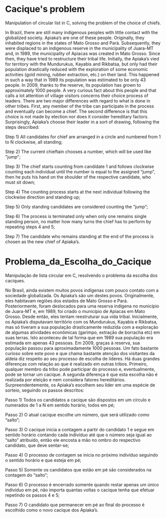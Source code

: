 # Cacique's problem

Manipulation of circular list in C, solving the problem of the choice of chiefs.


In Brazil, there are still many indigenous peoples with little contact
with the globalized society. Apiaka’s are one of these people.
Originally, they inhabited regions in the states of Mato Grosso and
Pará. Subsequently, they were displaced to an indigenous reserve in the
municipality of Juara-MT and, in 1989, the municipality of Apiacas was created in
Mato Grosso. Since then, they have tried to restructure their tribal life.
Initially, the Apiaka’s vied for territory with the Mundurukus,
Kayabis and Rikbatsa, but only had their population drastically
reduced with the exploration of some economic activities (gold mining,
rubber extraction, etc.) on their land. This happened in such a way that
in 1989 its population was estimated to be only 43 people. In 2009,
thanks to the reserve, its population has grown to approximately 1000
people.
A very curious fact about this people and that calls a lot
attention of village visitors concerns their choice process
of leaders. There are two major differences with regard to what is done in
other tribes. First, any member of the tribe can participate in the
process and eventually can become a chief. The second
difference is that this choice is not made by election nor does it consider
hereditary factors. Surprisingly, Apiaka’s choose their leader
in a sort of drawing, following the steps described:



Step 1) All candidates for chief are arranged in a circle
and numbered from 1 to N clockwise, all standing;




Step 2) The current chieftain chooses a number, which will be used
like "jump";



Step 3) The chief starts counting from candidate 1 and follows
clockwise counting each individual until the number is equal
to the assigned “jump”, then he puts his hand on the shoulder of the respective
candidate, who must sit down;



Step 4) The counting process starts at the next individual
following the clockwise direction and standing up;



Step 5) Only standing candidates are considered
counting the “jump”;



Step 6) The process is terminated only when only one remains
single standing person, no matter how many turns the chief has to
perform by repeating steps 4 and 5;



Step 7) The candidate who remains standing at the end of the process is
chosen as the new chief of Apiaka’s.


# Problema_da_Escolha_do_Cacique
Manipulação de lista circular em C, resolvendo o problema da escolha dos caciques.


No Brasil, ainda existem muitos povos indígenas com pouco contato
com a sociedade globalizada. Os Apiaka’s são um destes povos.
Originalmente, eles habitavam regiões dos estados de Mato Grosso e
Pará. Posteriormente, foram deslocados para uma reserva indígena no
município de Juara-MT e, em 1989, foi criado o município de Apiacas em
Mato Grosso. Desde então, eles tentam reestruturar sua vida tribal.
Inicialmente, os Apiaka’s disputavam território com os Mundurukus,
Kayabis e Rikbatsa, mas só tiveram a sua população drasticamente
reduzida com a exploração de algumas atividades econômicas (garimpo,
extração de borracha etc) em suas terras. Isto aconteceu de tal forma que
em 1989 sua população era estimada em apenas 43 pessoas. Em 2009,
graças à reserva, sua população passou para aproximadamente 1000
pessoas.
Um fato bastante curioso sobre este povo e que chama bastante
atenção dos visitantes da aldeia diz respeito ao seu processo de escolha
de líderes. Há duas grandes diferenças com relação ao que é realizado em
outras tribos. Primeiro, qualquer membro da tribo pode participar do
processo e, eventualmente, pode se tornar um cacique. A segunda
diferença é que esta escolha não é realizada por eleição e nem considera
fatores hereditários. Surpreendentemente, os Apiaka’s escolhem seu líder
em uma espécie de sorteio, seguindo os passos descritos:



Passo 1) Todos os candidatos a cacique são dispostos em um círculo
e numerados de 1 a N em sentido horário, todos em pé;




Passo 2) O atual cacique escolhe um número, que será utilizado
como “salto”;



Passo 3) O cacique inicia a contagem a partir do candidato 1 e segue
em sentido horário contando cada indivíduo até que o número seja igual
ao “salto” atribuído, então ele encosta a mão no ombro do respectivo
candidato, que deve sentar-se;



Passo 4) O processo de contagem se inicia no próximo indivíduo
seguindo o sentido horário e que esteja em pé;



Passo 5) Somente os candidatos que estão em pé são considerados
na contagem do “salto”;



Passo 6) O processo é encerrado somente quando restar apenas um
único indivíduo em pé, não importa quantas voltas o cacique tenha que
efetuar repetindo os passos 4 e 5;



Passo 7) O candidato que permanecer em pé ao final do processo é
escolhido como o novo cacique dos Apiaka’s.




